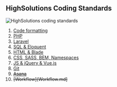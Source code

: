 HighSolutions Coding Standards
------------------------------

![HighSolutions coding standards](https://github.com/highsolutions/Standards/blob/master/intro.png?raw=true)

1. [Code formatting](CodeFormatting.md)
1. [PHP](PHP.md)
1. [Laravel](Laravel.md)
1. [SQL & Eloquent](SQL.md)
1. [HTML & Blade](HTML.md)
1. [CSS, SASS, BEM, Namespaces](CSS.md)
1. [JS & jQuery & Vue.js](JavaScript.md)
1. [Git](Git.md)
1. ~~[Asana](Asana.md)~~
1. ~~[Workflow](Workflow.md]~~
